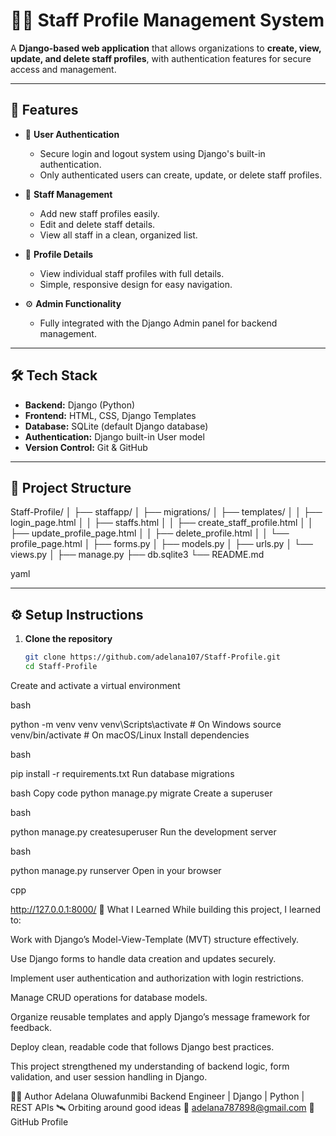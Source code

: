 # 🧑‍💼 Staff Profile Management System

A **Django-based web application** that allows organizations to **create, view, update, and delete staff profiles**, with authentication features for secure access and management.

---

## 🚀 Features

- 🔐 **User Authentication**
  - Secure login and logout system using Django's built-in authentication.
  - Only authenticated users can create, update, or delete staff profiles.

- 👥 **Staff Management**
  - Add new staff profiles easily.
  - Edit and delete staff details.
  - View all staff in a clean, organized list.

- 🧾 **Profile Details**
  - View individual staff profiles with full details.
  - Simple, responsive design for easy navigation.

- ⚙️ **Admin Functionality**
  - Fully integrated with the Django Admin panel for backend management.

---

## 🛠️ Tech Stack

- **Backend:** Django (Python)
- **Frontend:** HTML, CSS, Django Templates
- **Database:** SQLite (default Django database)
- **Authentication:** Django built-in User model
- **Version Control:** Git & GitHub

---

## 🧩 Project Structure

Staff-Profile/
│
├── staffapp/
│ ├── migrations/
│ ├── templates/
│ │ ├── login_page.html
│ │ ├── staffs.html
│ │ ├── create_staff_profile.html
│ │ ├── update_profile_page.html
│ │ ├── delete_profile.html
│ │ └── profile_page.html
│ ├── forms.py
│ ├── models.py
│ ├── urls.py
│ └── views.py
│
├── manage.py
├── db.sqlite3
└── README.md

yaml


---

## ⚙️ Setup Instructions

1. **Clone the repository**
   ```bash
   git clone https://github.com/adelana107/Staff-Profile.git
   cd Staff-Profile
Create and activate a virtual environment

bash

python -m venv venv
venv\Scripts\activate   # On Windows
source venv/bin/activate  # On macOS/Linux
Install dependencies

bash

pip install -r requirements.txt
Run database migrations

bash
Copy code
python manage.py migrate
Create a superuser

bash

python manage.py createsuperuser
Run the development server

bash

python manage.py runserver
Open in your browser

cpp

http://127.0.0.1:8000/
🌱 What I Learned
While building this project, I learned to:

Work with Django’s Model-View-Template (MVT) structure effectively.

Use Django forms to handle data creation and updates securely.

Implement user authentication and authorization with login restrictions.

Manage CRUD operations for database models.

Organize reusable templates and apply Django’s message framework for feedback.

Deploy clean, readable code that follows Django best practices.

This project strengthened my understanding of backend logic, form validation, and user session handling in Django.

👨‍💻 Author
Adelana Oluwafunmibi
Backend Engineer | Django | Python | REST APIs
🛰️ Orbiting around good ideas
📧 adelana787898@gmail.com
🔗 GitHub Profile
